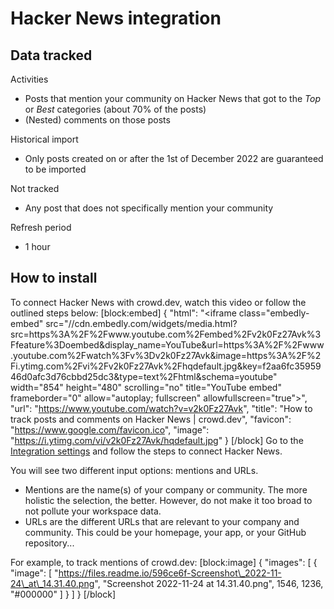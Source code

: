 # Hacker News integration

## Data tracked

Activities

* Posts that mention your community on Hacker News that got to the _Top_ or _Best_ categories (about 70% of the posts)
* (Nested) comments on those posts

Historical import

* Only posts created on or after the 1st of December 2022 are guaranteed to be imported

Not tracked

* Any post that does not specifically mention your community

Refresh period

* 1 hour

## How to install

To connect Hacker News with crowd.dev, watch this video or follow the outlined steps below: \[block:embed] { "html": "\<iframe class="embedly-embed" src="//cdn.embedly.com/widgets/media.html?src=https%3A%2F%2Fwww.youtube.com%2Fembed%2Fv2k0Fz27Avk%3Ffeature%3Doembed\&display\_name=YouTube\&url=https%3A%2F%2Fwww.youtube.com%2Fwatch%3Fv%3Dv2k0Fz27Avk\&image=https%3A%2F%2Fi.ytimg.com%2Fvi%2Fv2k0Fz27Avk%2Fhqdefault.jpg\&key=f2aa6fc3595946d0afc3d76cbbd25dc3\&type=text%2Fhtml\&schema=youtube" width="854" height="480" scrolling="no" title="YouTube embed" frameborder="0" allow="autoplay; fullscreen" allowfullscreen="true">", "url": "https://www.youtube.com/watch?v=v2k0Fz27Avk", "title": "How to track posts and comments on Hacker News | crowd.dev", "favicon": "https://www.google.com/favicon.ico", "image": "https://i.ytimg.com/vi/v2k0Fz27Avk/hqdefault.jpg" } \[/block] Go to the [Integration settings](https://app.crowd.dev/integrations) and follow the steps to connect Hacker News.

You will see two different input options: mentions and URLs.

* Mentions are the name(s) of your company or community. The more holistic the selection, the better. However, do not make it too broad to not pollute your workspace data.
* URLs are the different URLs that are relevant to your company and community. This could be your homepage, your app, or your GitHub repository...

For example, to track mentions of crowd.dev: \[block:image] { "images": \[ { "image": \[ "https://files.readme.io/596ce6f-Screenshot\_2022-11-24\_at\_14.31.40.png", "Screenshot 2022-11-24 at 14.31.40.png", 1546, 1236, "#000000" ] } ] } \[/block]
